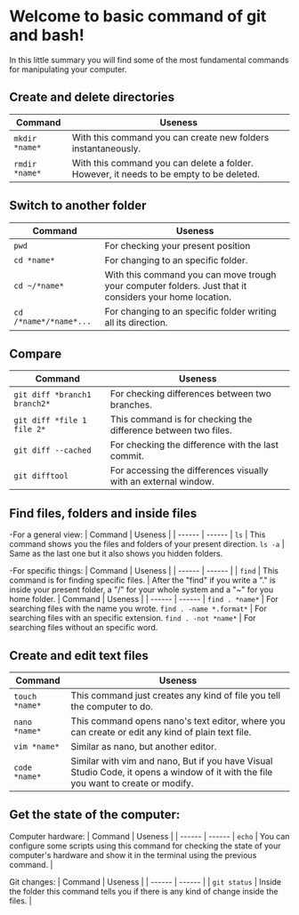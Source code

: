 # Welcome to basic command of git and bash!
In this little summary you will find some of the most fundamental commands for manipulating your computer.

## Create and delete directories
| Command | Useness |
| ------ | ------ |
```mkdir *name*``` | With this command you can create new folders instantaneously.
```rmdir *name*``` | With this command you can delete a folder. However, it needs to be empty to be deleted.
 
## Switch to another folder
| Command | Useness |
| ------ | ------ |
```pwd``` | For checking your present position
```cd *name*``` | For changing to an specific folder.
```cd ~/*name*``` | With this command you can move trough your computer folders. Just that it considers your home location.
```cd /*name*/*name*...``` | For changing to an specific folder writing all its direction.   

## Compare
| Command | Useness |
| ------ | ------ |
```git diff *branch1 branch2*``` | For checking differences between two branches.
```git diff *file 1 file 2*``` | This command is for checking the difference between two files.
```git diff --cached``` | For checking the difference with the last commit.
```git difftool``` | For accessing the differences visually with an external window.
 

## Find files, folders and inside files
-For a general view:
| Command | Useness |
| ------ | ------ |
```ls``` | This command shows you the files and folders of your present direction.
```ls -a``` | Same as the last one but it also shows you hidden folders.

-For specific things:
| Command | Useness | 
| ------ | ------ |
| ```find``` | This command is for finding specific files. |
After the "find" if you write a "." is inside your present folder, a "/" for your whole system and a "~" for you home folder.
| Command | Useness |
| ------ | ------ |
```find . *name*``` | For searching files with the name you wrote.
```find . -name *.format*``` | For searching files with an specific extension.
```find . -not *name*``` | For searching files without an specific word. 

## Create and edit text files
| Command | Useness |
| ------ | ------ |
```touch *name*``` | This command just creates any kind of file you tell the computer to do.
```nano *name*``` | This command opens nano's text editor, where you can create or edit any kind of plain text file.
```vim *name*``` | Similar as nano, but another editor.
```code *name*```| Similar with vim and nano, But if you have Visual Studio Code, it opens a window of it with the file you want to create or modify.

## Get the state of the computer:
Computer hardware:
| Command | Useness |
| ------ | ------ |
```echo``` | You can configure some scripts using this command for checking the state of your computer's hardware and show it in the terminal using the previous command. |

Git changes:
| Command | Useness |
| ------ | ------ |
| ```git status``` | Inside the folder this command tells you if there is any kind of change inside the files. |